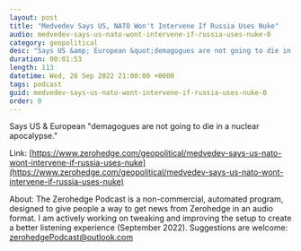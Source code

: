 ```yaml
---
layout: post
title: "Medvedev Says US, NATO Won't Intervene If Russia Uses Nuke"
audio: medvedev-says-us-nato-wont-intervene-if-russia-uses-nuke-0
category: geopolitical
desc: "Says US &amp; European &quot;demagogues are not going to die in a nuclear apocalypse.&quot;"
duration: 00:01:53
length: 113
datetime: Wed, 28 Sep 2022 21:00:00 +0000
tags: podcast
guid: medvedev-says-us-nato-wont-intervene-if-russia-uses-nuke-0
order: 0
---
```

Says US &amp; European &quot;demagogues are not going to die in a nuclear apocalypse.&quot;

Link: [https://www.zerohedge.com/geopolitical/medvedev-says-us-nato-wont-intervene-if-russia-uses-nuke](https://www.zerohedge.com/geopolitical/medvedev-says-us-nato-wont-intervene-if-russia-uses-nuke)

About: The Zerohedge Podcast is a non-commercial, automated program, designed to give people a way to get news from Zerohedge in an audio format.  I am actively working on tweaking and improving the setup to create a better listening experience (September 2022).  Suggestions are welcome: [zerohedgePodcast@outlook.com](mailto:zerohedgePodcast@outlook.com)